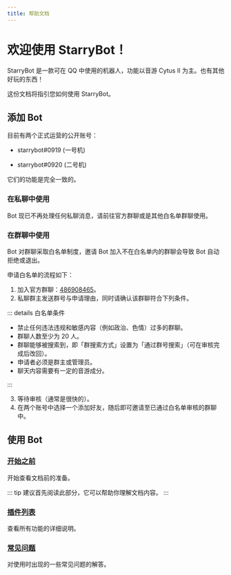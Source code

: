 ```yaml
---
title: 帮助文档
---
```


# 欢迎使用 StarryBot！

StarryBot 是一款可在 QQ 中使用的机器人，功能以音游 Cytus II 为主。也有其他好玩的东西！

这份文档将指引您如何使用 StarryBot。

## 添加 Bot

目前有两个正式运营的公开账号：

  - starrybot#0919 (一号机)

  - starrybot#0920 (二号机)

它们的功能是完全一致的。

### 在私聊中使用

Bot 现已不再处理任何私聊消息，请前往官方群聊或是其他白名单群聊使用。

### 在群聊中使用

Bot 对群聊采取白名单制度，邀请 Bot 加入不在白名单内的群聊会导致 Bot 自动拒绝或退出。

申请白名单的流程如下：

1. 加入官方群聊：[486908465](http://qm.qq.com/cgi-bin/qm/qr?_wv=1027&k=CzsBPRON_4vxujeO_q0cvzqs7YiHegcX&authKey=w3M1Mo7JuM07R0wY0RHScTRI4O%2FVK%2BVJuWu2o3lzqjqdXf0AnwrMQWGzSsKxiDyN&noverify=0&group_code=486908465)。
2. 私聊群主发送群号与申请理由，同时请确认该群聊符合下列条件。 

::: details 白名单条件

- 禁止任何违法违规和敏感内容（例如政治、色情）过多的群聊。
- 群聊人数至少为 20 人。
- 群聊能够被搜索到，即「群搜索方式」设置为「通过群号搜索」（可在审核完成后改回）。
- 申请者必须是群主或管理员。
- 聊天内容需要有一定的音游成分。

:::

3. 等待审核（通常是很快的）。
4. 在两个账号中选择一个添加好友，随后即可邀请至已通过白名单审核的群聊中。

## 使用 Bot

### [开始之前]()

开始查看文档前的准备。

::: tip
建议首先阅读此部分，它可以帮助你理解文档内容。
:::

### [插件列表]()

查看所有功能的详细说明。

### [常见问题]()

对使用时出现的一些常见问题的解答。